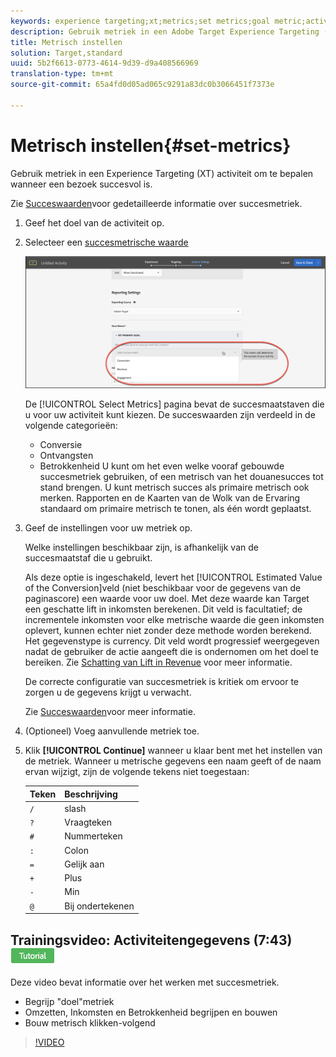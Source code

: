 ```yaml
---
keywords: experience targeting;xt;metrics;set metrics;goal metric;activity settings;success metric;conversion;revenue;engagement
description: Gebruik metriek in een Adobe Target Experience Targeting (XT) activiteit om te bepalen wanneer een bezoek succesvol is.
title: Metrisch instellen
solution: Target,standard
uuid: 5b2f6613-0773-4614-9d39-d9a408566969
translation-type: tm+mt
source-git-commit: 65a4fd0d05ad065c9291a83dc0b3066451f7373e

---
```



# Metrisch instellen{#set-metrics}

Gebruik metriek in een Experience Targeting (XT) activiteit om te bepalen wanneer een bezoek succesvol is.

Zie [Succeswaarden](../../../c-activities/r-success-metrics/success-metrics.md#reference_D011575C85DA48E989A244593D9B9924)voor gedetailleerde informatie over succesmetriek.

1. Geef het doel van de activiteit op.
1. Selecteer een [succesmetrische waarde](../../../c-activities/r-success-metrics/success-metrics.md#reference_D011575C85DA48E989A244593D9B9924)

   ![Metrisch met successie selecteren](/help/c-activities/t-experience-target/t-xt-create/assets/ab_metrics-new.png)

   De [!UICONTROL Select Metrics] pagina bevat de succesmaatstaven die u voor uw activiteit kunt kiezen. De succeswaarden zijn verdeeld in de volgende categorieën:

   * Conversie
   * Ontvangsten
   * Betrokkenheid
   U kunt om het even welke vooraf gebouwde succesmetriek gebruiken, of een metrisch van het douanesucces tot stand brengen. U kunt metrisch succes als primaire metrisch ook merken. Rapporten en de Kaarten van de Wolk van de Ervaring standaard om primaire metrisch te tonen, als één wordt geplaatst.
1. Geef de instellingen voor uw metriek op.

   Welke instellingen beschikbaar zijn, is afhankelijk van de succesmaatstaf die u gebruikt.

   Als deze optie is ingeschakeld, levert het [!UICONTROL Estimated Value of the Conversion]veld (niet beschikbaar voor de gegevens van de paginascore) een waarde voor uw doel. Met deze waarde kan Target een geschatte lift in inkomsten berekenen. Dit veld is facultatief; de incrementele inkomsten voor elke metrische waarde die geen inkomsten oplevert, kunnen echter niet zonder deze methode worden berekend. Het gegevenstype is currency. Dit veld wordt progressief weergegeven nadat de gebruiker de actie aangeeft die is ondernomen om het doel te bereiken. Zie [Schatting van Lift in Revenue](../../../administrating-target/r-target-account-preferences/estimating-lift-in-revenue.md#concept_32F875D8F91349CE86AF391F65BEAEEE) voor meer informatie.

   De correcte configuratie van succesmetriek is kritiek om ervoor te zorgen u de gegevens krijgt u verwacht.

   Zie [Succeswaarden](../../../c-activities/r-success-metrics/success-metrics.md#reference_D011575C85DA48E989A244593D9B9924)voor meer informatie.
1. (Optioneel) Voeg aanvullende metriek toe.
1. Klik **[!UICONTROL Continue]** wanneer u klaar bent met het instellen van de metriek.
Wanneer u metrische gegevens een naam geeft of de naam ervan wijzigt, zijn de volgende tekens niet toegestaan:

   | Teken | Beschrijving |
   |--- |--- |
   | `/` | slash |
   | `?` | Vraagteken |
   | `#` | Nummerteken |
   | `:` | Colon |
   | `=` | Gelijk aan |
   | `+` | Plus |
   | `-` | Min |
   | `@` | Bij ondertekenen |

## Trainingsvideo: Activiteitengegevens (7:43) ![Zelfstudie-badge](/help/assets/tutorial.png)


Deze video bevat informatie over het werken met succesmetriek.

* Begrijp &quot;doel&quot;metriek
* Omzetten, Inkomsten en Betrokkenheid begrijpen en bouwen
* Bouw metrisch klikken-volgend

>[!VIDEO](https://video.tv.adobe.com/v/17380)
